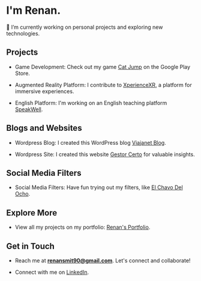 # I'm Renan.

🔭 I’m currently working on personal projects and exploring new technologies.

## Projects

- Game Development: Check out my game [Cat Jump](https://play.google.com/store/apps/details?id=com.inhouseinteractive.catjump) on the Google Play Store.

- Augmented Reality Platform: I contribute to [XperienceXR](https://xperiencexr.com/xplabo/), a platform for immersive experiences.

- English Platform: I'm working on an English teaching platform [SpeakWell](https://speak-well.app/).

## Blogs and Websites

- Wordpress Blog: I created this WordPress blog [Viajanet Blog](https://www.viajanet.com.br/blog/).

- Wordpress Site: I created this website [Gestor Certo](https://gestorcerto.com.br/) for valuable insights.

## Social Media Filters

- Social Media Filters: Have fun trying out my filters, like [El Chavo Del Ocho](https://www.facebook.com/fbcameraeffects/tryit/1061656780843125/).

## Explore More

- View all my projects on my portfolio: [Renan's Portfolio](https://renan-dev.netlify.app/).

## Get in Touch

- Reach me at **renansmit90@gmail.com**. Let's connect and collaborate!

- Connect with me on [LinkedIn](https://www.linkedin.com/in/renanneves/).
